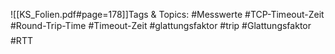 
![[KS_Folien.pdf#page=178]]Tags & Topics:
   #Messwerte
   #TCP-Timeout-Zeit
   #Round-Trip-Time
   #Timeout-Zeit
   #glattungsfaktor
   #trip
   #Glattungsfaktor
   #RTT